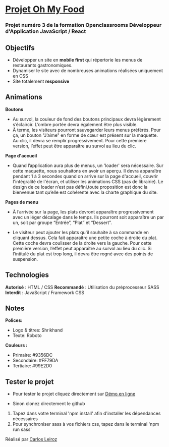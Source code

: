 # [Projet Oh My Food](https://karlito14.github.io/projet3OhMyFood/)

### Projet numéro 3 de la formation Openclassrooms Développeur d'Application **JavaScript / React**

## Objectifs

- Développer un site en **mobile first** qui répertorie les menus de restaurants gastronomiques.
- Dynamiser le site avec de nombreuses animations réalisées uniquement en CSS
- Site totalement **responsive**

## Animations

**Boutons**

- Au survol, la couleur de fond des boutons principaux devra légèrement s’éclaircir. L’ombre portée devra également être plus visible.
- À terme, les visiteurs pourront sauvegarder leurs menus préférés. Pour ça, un bouton "J’aime" en forme de cœur est présent sur la maquette. Au clic, il devra se remplir progressivement. Pour cette première version, l’effet peut être apparaître au survol au lieu du clic.

**Page d'accueil**

- Quand l’application aura plus de menus, un 'loader' sera nécessaire. Sur cette maquette, nous souhaitons en avoir un aperçu. Il devra apparaître pendant 1 à 3 secondes quand on arrive sur la page d'accueil, couvrir l'intégralité de l'écran, et utiliser les animations CSS (pas de librairie). Le design de ce loader n’est pas défini,toute proposition est donc la bienvenue tant qu’elle est cohérente avec la charte graphique du site.

**Pages de menu**

- À l’arrivée sur la page, les plats devront apparaître progressivement avec un léger décalage dans le temps. Ils pourront soit apparaître un par un, soit par groupe “Entrée”, “Plat” et “Dessert”.

- Le visiteur peut ajouter les plats qu'il souhaite à sa commande en cliquant dessus. Cela fait apparaître une petite coche à droite du plat. Cette coche devra coulisser de la droite vers la gauche. Pour cette première version, l’effet peut apparaître au survol au lieu du clic. Si l’intitulé du plat est trop long, il devra être rogné avec des points de suspension.

## Technologies

**Autorisé** : HTML / CSS
**Recommandé** : Utilisation du préprocesseur SASS
**Interdit** : JavaScript / Framework CSS

## Notes

**Polices:**

- Logo & titres: Shrikhand
- Texte: Roboto

**Couleurs :**

- Primaire: #9356DC
- Secondaire: #FF79DA
- Tertiaire: #99E2D0

## Tester le projet

- Pour tester le projet cliquez directement sur [Démo en ligne](https://karlito14.github.io/projet3OhMyFood/)

- Sinon clonez directement le github

1. Tapez dans votre terminal 'npm install' afin d'installer les dépendances nécessaires
2. Pour synchroniser sass à vos fichiers css, tapez dans le terminal 'npm run sass'

Réalisé par [Carlos Leiroz](https://www.linkedin.com/in/carlos-leiroz/)
